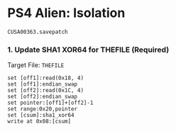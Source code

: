 #  PS4 Alien: Isolation

`CUSA00363.savepatch`

### 1. Update SHA1 XOR64 for THEFILE (Required)

Target File: `THEFILE`

```
set [off1]:read(0x18, 4)
set [off1]:endian_swap
set [off2]:read(0x1C, 4)
set [off2]:endian_swap
set pointer:[off1]+[off2]-1
set range:0x20,pointer
set [csum]:sha1_xor64
write at 0x08:[csum]
```

